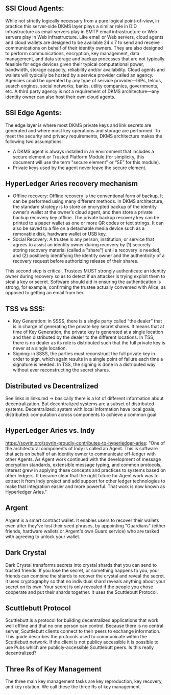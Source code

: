 ## SSI Cloud Agents:
While not strictly logically necessary from a pure logical point-of-view, in practice this server-side DKMS layer plays a similar role in DID infrastructure as email servers play in SMTP email infrastructure or Web servers play in Web infrastructure. Like email or Web servers, cloud agents and cloud wallets are designed to be available 24 x 7 to send and receive communications on behalf of their identity owners. They are also designed to perform communications, encryption, key management, data management, and data storage and backup processes that are not typically feasible for edge devices given their typical computational power, bandwidth, storage capacity, reliability and/or availability.
Cloud agents and wallets will typically be hosted by a service provider called an agency. Agencies could be operated by any type of service provider—ISPs, telcos, search engines, social networks, banks, utility companies, governments, etc. A third party agency is not a requirement of DKMS architecture—any identity owner can also host their own cloud agents.

## SSI Edge Agents:
The edge layer is where most DKMS private keys and link secrets are generated and where most key operations and storage are performed. To meet the security and privacy requirements, DKMS architecture makes the following two assumptions:
- A DKMS agent is always installed in an environment that includes a secure element or Trusted Platform Module (for simplicity, this document will use the term "secure element" or “SE” for this module).
- Private keys used by the agent never leave the secure element.

## HyperLedger Aries recovery mechanism
- Offline recovery: Offline recovery is the conventional form of backup. It can be performed using many different methods. In DKMS architecture, the standard strategy is to store an encrypted backup of the identity owner’s wallet at the owner’s cloud agent, and then store a private backup recovery key offline. The private backup recovery key can be printed to a paper wallet as one or more QR codes or text strings. It can also be saved to a file on a detachable media device such as a removable disk, hardware wallet or USB key.
- Social Recovery: A trustee is any person, institution, or service that agrees to assist an identity owner during recovery by (1) securely storing recovery material (called a "share") until a recovery is needed, and (2) positively identifying the identity owner and the authenticity of a recovery request before authorizing release of their shares.

This second step is critical. Trustees MUST strongly authenticate an identity owner during recovery so as to detect if an attacker is trying exploit them to steal a key or secret. Software should aid in ensuring the authentication is strong, for example, confirming the trustee actually conversed with Alice, as opposed to getting an email from her.

## TSS vs SSS:
- Key Generation: in SSSS, there is a single party called “the dealer” that is in charge of generating the private key secret shares. It means that at time of Key Generation, the private key is generated at a single location and then distributed by the dealer to the different locations. In TSS, there is no dealer as its role is distributed such that the full private key is never at a single location.
- Signing: in SSSS, the parties must reconstruct the full private key in order to sign, which again results in a single point of failure each time a signature is needed. In TSS, the signing is done in a distributed way without ever reconstructing the secret shares.

## Distributed vs Decentralized
See links in links.md -> basically there is a lot of different information about decentralization. But decentralized systems are a subset of distributed systems. Decentralized: system with local information have local goals, distributed: computation across components to achieve a common goal

## HyperLedger Aries vs. Indy
https://sovrin.org/sovrin-proudly-contributes-to-hyperledger-aries: "One of the architectural components of Indy is called an Agent. This is software that acts on behalf of an identity owner to communicate off-ledger with other Agents. As Agent work continued with the development of message encryption standards, extensible message typing, and common protocols, interest grew in applying these concepts and practices to systems based on other ledgers. It became clear that the right future for Agent work was to extract it from Indy project and add support for other ledger technologies to make that integration easier and more powerful. That work is now known as Hyperledger Aries."

## Argent
Argent is a smart contract wallet.
It enables users to recover their wallets even after they've lost their seed phrases, by appointing "Guardians" (either friends, hardware wallets or Argent's own Guard service) who are tasked with agreeing to unlock your wallet.

## Dark Crystal
Dark Crystal transforms secrets into crystal shards that you can send to trusted friends. If you lose the secret, or something happens to you, your friends can combine the shards to recover the crystal and reveal the secret.
It uses cryptography so that no individual shard reveals anything about your secret on its own. Your secret is only revealed if the people you chose cooperate and put their shards together. It uses the Scuttlebutt Protocol.

## Scuttlebutt Protocol 
Scuttlebutt is a protocol for building decentralized applications that work well offline and that no one person can control. Because there is no central server, Scuttlebutt clients connect to their peers to exchange information. This guide describes the protocols used to communicate within the Scuttlebutt network.
If the client is not publicy accessible it is possible to use Pubs which are publicly-accessible Scuttlebutt peers. Is this really decentralized?

## Three Rs of Key Management
The three main key management tasks are key reproduction, key recovery, and key rotation. We call these the three Rs of key management.
